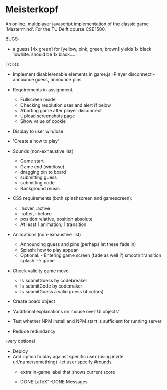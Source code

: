 # Meisterkopf
An online, multiplayer javascript implementation of the classic game 'Mastermind'. For the TU Delft course CSE1500.

BUGS:

- a guess [4x green] for [yellow, pink, green, brown] yields 1x black 1xwhite. should be 1x black....

TODO:

- Implement disable/enable elements in game.js
    -Player disconnect
    -announce guess, announce pins

- Requirements in assignment
    - Fullscreen mode
    - Checking resolution user and alert if below
    - Aborting game after player disconnect
    - Upload screenshots page
    - Show value of cookie
- Display to user win/lose
- 'Create a how to play'
- Sounds (non-exhaustive list)
    - Game start
    - Game end (win/lose)
    - dragging pin to board
    - submitting guess
    - submitting code
    - Background music
- CSS requirements (both splashscreen and gamescreen):
    - :hover, :active
    - ::after, ::before
    - position:relative, position:absolute
    - At least 1 animation, 1 transition
- Animations (non-exhaustive list)
    - Announcing guess and pins (perhaps let these fade in)
    - Splash: how to play appear
    - Optional: - Entering game screen (fade as well ?) smooth transition splash --> game
- Check validity game move
    - Is submitGuess by codebreaker
    - Is submitCode by codemaker
    - Is submitGuess a valid guess (4 colors)
- Create board object
- 'Additional explanations on mouse over UI objects'
- Test whether NPM install and NPM start is sufficient for running server
- Reduce redundancy

-very optional
- Deploy
- Add option to play against specific user (using invite url/name/something)
    -let user specify #rounds
    - extra in-game label that shows current score

    - DONE'LaTeX'
    -DONE Messages